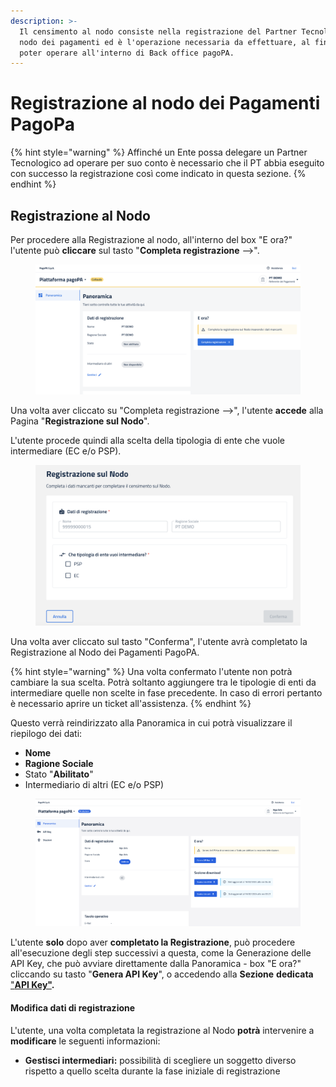 ```yaml
---
description: >-
  Il censimento al nodo consiste nella registrazione del Partner Tecnologico al
  nodo dei pagamenti ed è l'operazione necessaria da effettuare, al fine di
  poter operare all'interno di Back office pagoPA.
---
```


# Registrazione al nodo dei Pagamenti PagoPa

{% hint style="warning" %}
Affinché un Ente possa delegare un Partner Tecnologico ad operare per suo conto è necessario che il PT abbia eseguito con successo la registrazione così come indicato in questa sezione.&#x20;
{% endhint %}

## Registrazione al Nodo

Per procedere alla Registrazione al nodo, all'interno del box "E ora?" l'utente può **cliccare** sul tasto "**Completa registrazione** -->".

<figure><img src="../../.gitbook/assets/Screenshot 2024-02-16 alle 23.15.59 (1).png" alt=""><figcaption></figcaption></figure>

Una volta aver cliccato su "Completa registrazione -->", l'utente **accede** alla Pagina "**Registrazione sul Nodo**".

L'utente procede quindi alla scelta della tipologia di ente che vuole intermediare (EC e/o PSP).

<figure><img src="../../.gitbook/assets/Screenshot 2024-02-17 alle 08.52.17.png" alt=""><figcaption></figcaption></figure>

Una volta aver cliccato sul tasto "Conferma", l'utente avrà completato la Registrazione al Nodo dei Pagamenti PagoPA.

{% hint style="warning" %}
Una volta confermato l'utente non potrà cambiare la sua scelta. Potrà soltanto aggiungere tra le tipologie di enti da intermediare quelle non scelte in fase precedente. In caso di errori pertanto è necessario aprire un ticket all'assistenza.
{% endhint %}

Questo verrà reindirizzato alla Panoramica in cui potrà visualizzare il riepilogo dei dati:

* **Nome**
* **Ragione Sociale**
* Stato "**Abilitato**"
* Intermediario di altri (EC e/o PSP)

<figure><img src="../../.gitbook/assets/Screenshot 2024-02-16 alle 19.36.05.png" alt=""><figcaption></figcaption></figure>

L'utente **solo** dopo aver **completato la Registrazione**, può procedere all'esecuzione degli step successivi a questa, come la Generazione delle API Key, che può avviare direttamente dalla Panoramica - box "E ora?" cliccando su tasto "**Genera API Key**", o accedendo alla **Sezione** **dedicata** ["**API Key"**](generazione-api-key.md)**.**

#### Modifica dati di registrazione

L'utente, una volta completata la registrazione al Nodo **potrà** intervenire a **modificare** le seguenti informazioni:

* **Gestisci intermediari:** possibilità di scegliere un soggetto diverso rispetto a quello scelta durante la fase iniziale di registrazione



